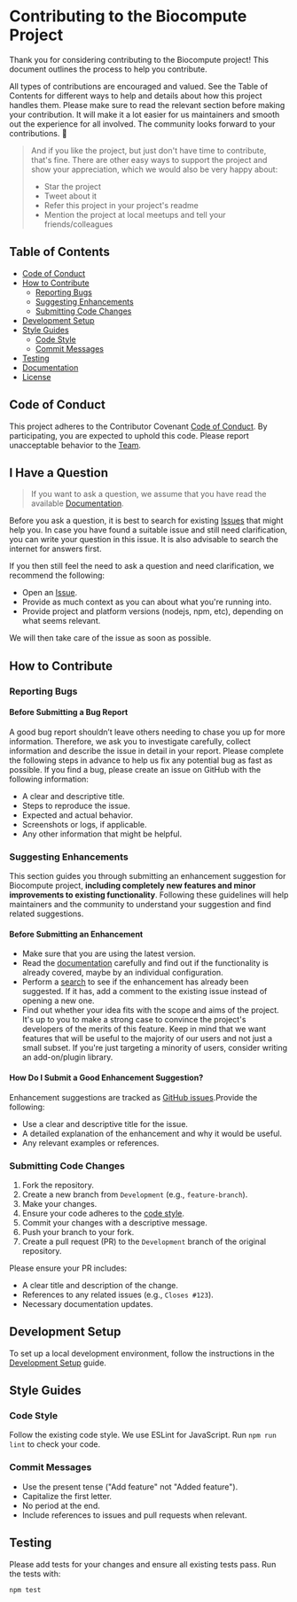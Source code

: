 # Contributing to the Biocompute Project

Thank you for considering contributing to the Biocompute project! This document outlines the process to help you contribute.

All types of contributions are encouraged and valued. See the Table of Contents for different ways to help and details about how this project handles them. Please make sure to read the relevant section before making your contribution. It will make it a lot easier for us maintainers and smooth out the experience for all involved. The community looks forward to your contributions. 🎉

> And if you like the project, but just don't have time to contribute, that's fine. There are other easy ways to support the project and show your appreciation, which we would also be very happy about:
> - Star the project
> - Tweet about it
> - Refer this project in your project's readme
> - Mention the project at local meetups and tell your friends/colleagues
  
## Table of Contents

- [Code of Conduct](./docs/contributing/code_of_conduct.md)
- [How to Contribute](#how-to-contribute)
  - [Reporting Bugs](#reporting-bugs)
  - [Suggesting Enhancements](#suggesting-enhancements)
  - [Submitting Code Changes](#submitting-code-changes)
- [Development Setup](#development-setup)
- [Style Guides](#style-guides)
  - [Code Style](#code-style)
  - [Commit Messages](#commit-messages)
- [Testing](#testing)
- [Documentation](#documentation)
- [License](#license)

## Code of Conduct

This project adheres to the Contributor Covenant [Code of Conduct](./docs/contributing/code_of_conduct.md). By participating, you are expected to uphold this code. Please report unacceptable behavior to the [Team](mailto:hadley_king@email.gwu.edu ).

## I Have a Question

> If you want to ask a question, we assume that you have read the available [Documentation](/README.md).

Before you ask a question, it is best to search for existing [Issues](https://github.com/biocompute-objects/portal_userdb/issues) that might help you. In case you have found a suitable issue and still need clarification, you can write your question in this issue. It is also advisable to search the internet for answers first.

If you then still feel the need to ask a question and need clarification, we recommend the following:

- Open an [Issue](https://github.com/biocompute-objects/portal_userdb/issues/new/choose).
- Provide as much context as you can about what you're running into.
- Provide project and platform versions (nodejs, npm, etc), depending on what seems relevant.

We will then take care of the issue as soon as possible.
## How to Contribute

### Reporting Bugs

#### Before Submitting a Bug Report
A good bug report shouldn’t leave others needing to chase you up for more information. Therefore, we ask you to investigate carefully, collect information and describe the issue in detail in your report. Please complete the following steps in advance to help us fix any potential bug as fast as possible.
If you find a bug, please create an issue on GitHub with the following information:

- A clear and descriptive title.
- Steps to reproduce the issue.
- Expected and actual behavior.
- Screenshots or logs, if applicable.
- Any other information that might be helpful.

### Suggesting Enhancements

This section guides you through submitting an enhancement suggestion for Biocompute project, **including completely new features and minor improvements to existing functionality**. Following these guidelines will help maintainers and the community to understand your suggestion and find related suggestions.

<!-- omit in toc -->
#### Before Submitting an Enhancement

- Make sure that you are using the latest version.
- Read the [documentation](/README.md) carefully and find out if the functionality is already covered, maybe by an individual configuration.
- Perform a [search](https://github.com/biocompute-objects/portal_userdb/issues) to see if the enhancement has already been suggested. If it has, add a comment to the existing issue instead of opening a new one.
- Find out whether your idea fits with the scope and aims of the project. It's up to you to make a strong case to convince the project's developers of the merits of this feature. Keep in mind that we want features that will be useful to the majority of our users and not just a small subset. If you're just targeting a minority of users, consider writing an add-on/plugin library.

<!-- omit in toc -->
#### How Do I Submit a Good Enhancement Suggestion?

Enhancement suggestions are tracked as [GitHub issues](https://github.com/biocompute-objects/portal_userdb/issues).Provide the following:

- Use a clear and descriptive title for the issue.
- A detailed explanation of the enhancement and why it would be useful.
- Any relevant examples or references.

### Submitting Code Changes

1. Fork the repository.
2. Create a new branch from `Development` (e.g., `feature-branch`).
3. Make your changes.
4. Ensure your code adheres to the [code style](./docs/contributing/style_guides.md).
5. Commit your changes with a descriptive message.
6. Push your branch to your fork.
7. Create a pull request (PR) to the `Development` branch of the original repository.

Please ensure your PR includes:

- A clear title and description of the change.
- References to any related issues (e.g., `Closes #123`).
- Necessary documentation updates.

## Development Setup

To set up a local development environment, follow the instructions in the [Development Setup](./docs/contributing/development_setup.md) guide.

## Style Guides

### Code Style

Follow the existing code style. We use ESLint for JavaScript. Run `npm run lint` to check your code.

### Commit Messages

- Use the present tense ("Add feature" not "Added feature").
- Capitalize the first letter.
- No period at the end.
- Include references to issues and pull requests when relevant.

## Testing

Please add tests for your changes and ensure all existing tests pass. Run the tests with:

```sh
npm test
